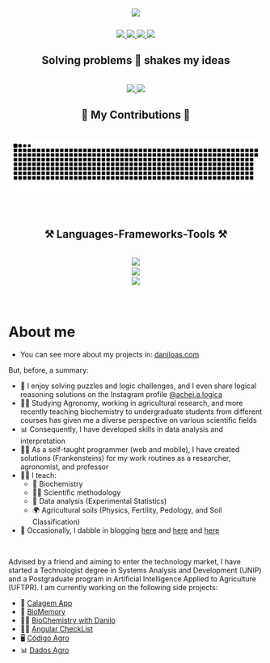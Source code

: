 <h1 align="center">
    <img src="https://readme-typing-svg.herokuapp.com/?font=Righteous&size=35&center=true&vCenter=true&width=500&height=70&duration=4000&lines=Hi+There!+👋;+I'm+Danilo+Andrade!;" />
</h1>

<div align="center"> 
  <a href="mailto:danilo_as@live.com">
    <img src="https://img.shields.io/badge/Outlook-0078D4?style=for-the-badge&logo=microsoftoutlook&logoColor=white" />
  </a>
  <a href="https://www.instagram.com/daniloas.com_/" target="_blank">
    <img src="https://img.shields.io/badge/Instagram-E4405F?style=for-the-badge&logo=instagram&logoColor=white" target="_blank" />
  </a>
  <a href="https://www.linkedin.com/in/daniloandradesantos/" target="_blank">
    <img src="https://img.shields.io/badge/LinkedIn-0077B5?style=for-the-badge&logo=linkedin&logoColor=white" target="_blank" />
  </a>
  <a href="https://daniloas.com/en/portfolio/" target="_blank">
     <img src="https://img.shields.io/badge/Portfolio-000000?style=for-the-badge&logo=todoist&logoColor=white" target="_blank" />
  </a>
  <!-- sqlite, safari, google-chrome are other good icon options -->
 
</div>
<div align="center">
    <h2>Solving problems 🧩 shakes my ideas</h2>
</div>
<br />
<div align="center">
  <a href="https://github.com/daniloasdotcom">
  <img height="180em" src="https://github-readme-stats.vercel.app/api?username=daniloasdotcom&show_icons=true&theme=merko&include_all_commits=true&count_private=true"/>
  <img height="180em" src="https://github-readme-stats.vercel.app/api/top-langs/?username=daniloasdotcom&layout=compact&langs_count=7&theme=merko"/>
  </a>
</div>
<div align="center">
  <h2>🐍 My Contributions 🐍</h2>
  <br>
  <img alt="snake eating my contributions" src="https://raw.githubusercontent.com/daniloasdotcom/daniloasdotcom/output/github-contribution-grid-snake.svg" />
  <br/><br/><br/>
</div>

<h2 align="center">⚒️ Languages-Frameworks-Tools ⚒️</h2>
<br/>
<div align="center">
    <img src="https://skillicons.dev/icons?i=r,python,dart,vba" /><br>
    <img src="https://skillicons.dev/icons?i=wordpress,flask,flutter,github,vscode,git,angular" /><br>
    <img src="https://skillicons.dev/icons?i=html,css,javascript" /><br>   
</div>

<br/>
<br/>

# About me
- You can see more about my projects in: [daniloas.com](https://daniloas.com/en/portfolio/)

But, before, a summary:

- 🧩 I enjoy solving puzzles and logic challenges, and I even share logical reasoning solutions on the Instagram profile [@achei.a.logica](https://www.instagram.com/achei.a.logica/)
- 👨‍🌾 Studying Agronomy, working in agricultural research, and more recently teaching biochemistry to undergraduate students from different courses has given me a diverse perspective on various scientific fields
- 📊 Consequently, I have developed skills in data analysis and interpretation
- 👨‍💻 As a self-taught programmer (web and mobile), I have created solutions (Frankensteins) for my work routines as a researcher, agronomist, and professor
- 👨‍🏫 I teach:
  - 🧬 Biochemistry
  - 👨‍🔬 Scientific methodology
  - 🧮 Data analysis (Experimental Statistics)
  - 🌍 Agricultural soils (Physics, Fertility, Pedology, and Soil Classification)
- 📝 Occasionally, I dabble in blogging [here](https://daniloas.com/en/blog_en/) and [here](https://calagemapp.com/blog/) and [here](https://bioquimicacomdanilo.com.br/blog)


<!--
- 🧩 Passionate about problem solving
- 👨‍🌾 Since the beginning of college, working as an agronomist and researcher in plant production
- 📊 Consequently, he developed important data analyst skills
- 👨‍💻 As a self-taught programmer (web and mobile) has been create solutions for daily life as a researcher, agronomist and teacher
- 👨‍🏫 He has been teaching
  at the Federal University of Espírito Santo - Brazil
  - 🧬 Biochemistry
  - 👨‍🔬 Scientific methodology
  - 🧮 Data Analysis (Data Science and Applied Statistics)
  - 🌍 Agricultural Soil (Physics, Fertility, Pedology and Soil Classification)
  - 🌾 Plant Physiology and Plant Nutrition
- 📝 Blogger [here](https://daniloas.com/en/blog_en/) and [here](https://calagemapp.com/blog/) and [here](https://bioquimicacomdanilo.com.br/blog)
- And talk about self-learning and AI [here](https://www.instagram.com/daniloas.com_/)
-->
<br/>


<!--
- 🔭 Recently worked as Coordinator of Scientific Research on [biochars](https://biochar-es-br.streamlit.app/) while teaching Biochemistry 👨‍🏫 at the Federal University of Espírito Santo - Brazil
--->

Advised by a friend and aiming to enter the technology market, I have started a Technologist degree in Systems Analysis and Development (UNIP) and a Postgraduate program in Artificial Intelligence Applied to Agriculture (UFTPR). I am currently working on the following side projects:

- 📲 [Calagem App](https://calagemapp.com/)
- 📲 [BioMemory](https://play.google.com/store/apps/details?id=com.bioquimica.app_bioquimica.codigo.agro)
- 👨‍🔬 [BioChemistry with Danilo](https://bioquimicacomdanilo.com.br/)
- 👨‍💻 [Angular CheckList](https://daniloasdotcom.github.io/angularchecklist/)
- 🖥 [Código Agro](https://codigoagro.com/)
- 📊 [Dados Agro](https://dadosagro.com/)


<!--
**daniloasdotcom/daniloasdotcom** is a ✨ _special_ ✨ repository because its `README.md` (this file) appears on your GitHub profile.

Here are some ideas to get you started:

- 🔭 I’m currently working on [Código Agro](http://codigoagro.com/)
- 🌱 I’m currently learning ...
- 👯 I’m looking to collaborate on ...
- 🤔 I’m looking for help with ...
- 💬 Ask me about ...
- 📫 How to reach me: ...
- 😄 Pronouns: ...
- ⚡ Fun fact: ...
-->
